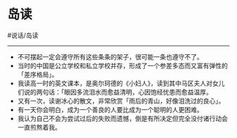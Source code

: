 # 岛读
#说话/岛读
- - - -
* 不可摆起一定会遵守所有这些条条的架子，很可能一条也遵守不了。
* 当时的中国是公立学校和私立学校并存，形成了一个参差多态而又富有弹性的「差序格局」。
* 我读高一时的英文课本，是奥尔珂德的《小妇人》，读到其中马区夫人对女儿们说的两句话：「眼因多流泪水而愈益清明，心因饱经忧患而愈益温厚。
* 又有一次，读谢冰心的散文，非常欣赏「雨后的青山，好像泪洗过的良心」。
* 有一天你会明白，成为一个善良的人要比成为一个聪明的人更困难。
* 我认为自己不会为尝试过后的失败而遗憾，倒是有所决定但完全没付诸行动会一直煎熬着我。